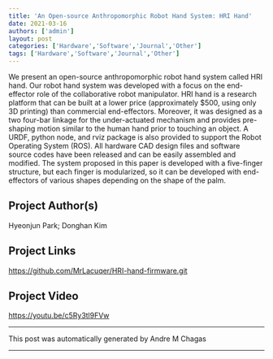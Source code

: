 ```yaml
---
title: 'An Open-source Anthropomorphic Robot Hand System: HRI Hand'
date: 2021-03-16
authors: ['admin']
layout: post
categories: ['Hardware','Software','Journal','Other']
tags: ['Hardware','Software','Journal','Other']
---
```

We present an open-source anthropomorphic robot hand system called HRI hand. Our robot hand system was developed with a focus on the end-effector role of the collaborative robot manipulator. HRI hand is a research platform that can be built at a lower price (approximately $500, using only 3D printing) than commercial end-effectors. Moreover, it was designed as a two four-bar linkage for the under-actuated mechanism and provides pre-shaping motion similar to the human hand prior to touching an object. A URDF, python node, and rviz package is also provided to support the Robot Operating System (ROS). All hardware CAD design files and software source codes have been released and can be easily assembled and modified. The system proposed in this paper is developed with a five-finger structure, but each finger is modularized, so it can be developed with end-effectors of various shapes depending on the shape of the palm.
## Project Author(s)
Hyeonjun Park; Donghan Kim
## Project Links
https://github.com/MrLacuqer/HRI-hand-firmware.git
## Project Video
https://youtu.be/c5Ry3tl9FVw
***
This post was automatically generated by
Andre M Chagas
***
